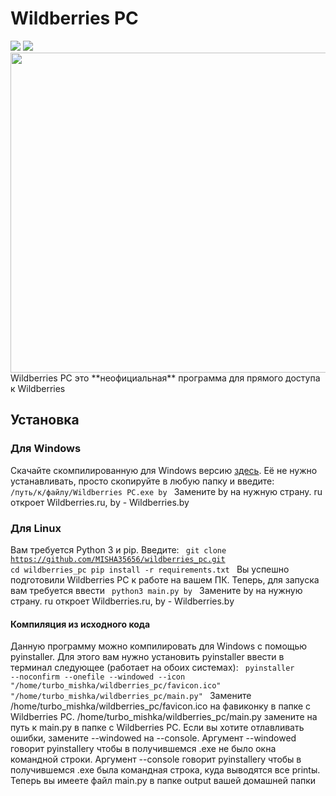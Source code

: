 # Wildberries PC
<img src="https://raster.shields.io/badge/version-0.01-green.png">
<img src="https://raster.shields.io/badge/status-maintaining-green.png">
<img align="center" src="https://raw.githubusercontent.com/MISHA35656/wildberries_pc/main/favicon.ico" width="512" height="512">
Wildberries PC это **неофициальная** программа для прямого доступа к Wildberries

## Установка

### Для Windows
Скачайте скомпилированную для Windows версию <a href="https://disk.yandex.ru/d/MDh5y_q0NndYqw">здесь</a>. Её не нужно устанавливать, просто скопируйте в любую папку и введите:
<code>
/путь/к/файлу/Wildberries PC.exe by
</code>
Замените by на нужную страну. ru откроет Wildberries.ru, by - Wildberries.by

### Для Linux
Вам требуется Python 3 и pip. Введите:
<code>
git clone https://github.com/MISHA35656/wildberries_pc.git
cd wildberries_pc
pip install -r requirements.txt
</code>
Вы успешно подготовили Wildberries PC к работе на вашем ПК. Теперь, для запуска вам требуется ввести
<code>
python3 main.py by
</code>
Замените by на нужную страну. ru откроет Wildberries.ru, by - Wildberries.by

#### Компиляция из исходного кода

Данную программу можно компилировать для Windows с помощью pyinstaller. Для этого вам нужно установить pyinstaller ввести в терминал следующее (работает на обоих системах):
<code>
pyinstaller --noconfirm --onefile --windowed --icon "/home/turbo_mishka/wildberries_pc/favicon.ico"  "/home/turbo_mishka/wildberries_pc/main.py"
</code>
Замените /home/turbo_mishka/wildberries_pc/favicon.ico на фавиконку в папке с Wildberries PC. /home/turbo_mishka/wildberries_pc/main.py замените на путь к main.py в папке с Wildberries PC. Если вы хотите отлавливать ошибки, замените --windowed на --console. Аргумент --windowed говорит pyinstallerу чтобы в получившемся .exe не было окна командной строки. Аргумент --console говорит pyinstallerу чтобы в получившемся .exe была командная строка, куда выводятся все printы. Теперь вы имеете файл main.py в папке output вашей домашней папки
